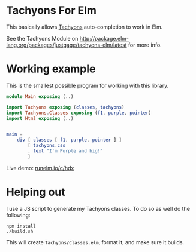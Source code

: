 # Tachyons For Elm

This basically allows [Tachyons](http://tachyons.io/) auto-completion to work in Elm.

See the Tachyons Module on http://package.elm-lang.org/packages/justgage/tachyons-elm/latest for more info.

# Working example

This is the smallest possible program for working with this library.

```elm
module Main exposing (..)

import Tachyons exposing (classes, tachyons)
import Tachyons.Classes exposing (f1, purple, pointer)
import Html exposing (..)


main =
    div [ classes [ f1, purple, pointer ] ]
        [ tachyons.css
        , text "I'm Purple and big!"
        ]
```

Live demo: [runelm.io/c/hdx](https://runelm.io/c/hdx)


# Helping out

I use a JS script to generate my Tachyons classes. To do so as well do the following:

```
npm install
./build.sh
```

This will create `Tachyons/Classes.elm`, format it, and make sure it builds.
